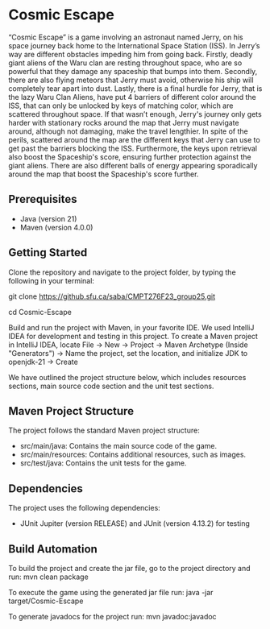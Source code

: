 # Cosmic Escape
“Cosmic Escape” is a game involving an astronaut named Jerry, on his space journey back home to the International Space Station (ISS). In Jerry’s way are different obstacles impeding him from going back. Firstly, deadly giant aliens of the Waru clan are resting throughout space, who are so powerful that they damage any spaceship that bumps into them. Secondly, there are also flying meteors that Jerry must avoid, otherwise his ship will completely tear apart into dust. Lastly, there is a final hurdle for Jerry, that is the lazy Waru Clan Aliens, have put 4 barriers of different color around the ISS, 
that can only be unlocked by keys of matching color, which are scattered throughout space. If that wasn’t enough, Jerry's journey only gets harder with 
stationary rocks around the map that Jerry must navigate around, although not damaging, make the travel lengthier. 
In spite of the perils, scattered around the map are the different keys that Jerry can use to get past the barriers blocking the ISS. 
Furthermore, the keys upon retrieval also boost the Spaceship's score, ensuring further protection against the giant aliens. 
There are also different balls of energy appearing sporadically around the map that boost the Spaceship's score further.


## Prerequisites

- Java (version 21)
- Maven (version 4.0.0)


## Getting Started

Clone the repository and navigate to the project folder, by typing the following in your terminal:

git clone https://github.sfu.ca/saba/CMPT276F23_group25.git

cd Cosmic-Escape

Build and run the project with Maven, in your favorite IDE. We used IntelliJ IDEA for development and testing in this project.
To create a Maven project in IntelliJ IDEA, locate File → New → Project → Maven Archetype (Inside "Generators") → Name the project, set the location, and initialize JDK to openjdk-21 → Create

We have outlined the project structure below, which includes resources sections, main source code section and the unit test sections.
## Maven Project Structure

The project follows the standard Maven project structure:

- src/main/java: Contains the main source code of the game.
- src/main/resources: Contains additional resources, such as images.
- src/test/java: Contains the unit tests for the game.

## Dependencies

The project uses the following dependencies:

- JUnit Jupiter (version RELEASE) and JUnit (version 4.13.2) for testing

## Build Automation

To build the project and create the jar file, go to the project directory and run: mvn clean package

To execute the game using the generated jar file run: java -jar target/Cosmic-Escape

To generate javadocs for the project run: mvn javadoc:javadoc
